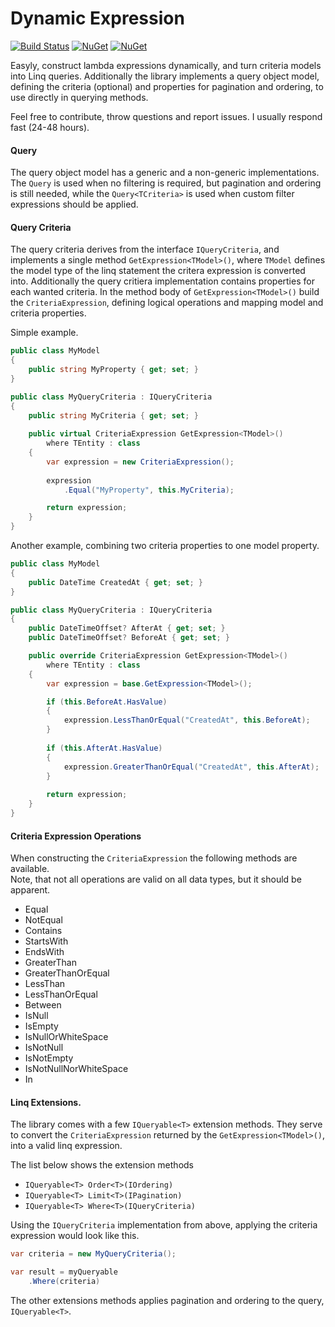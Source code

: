# Dynamic Expression
[![Build Status](https://travis-ci.org/vivet/DynamicExpression.svg?branch=master)](https://travis-ci.org/vivet/DynamicExpression)
[![NuGet](https://img.shields.io/nuget/dt/DynamicExpression.svg)](https://www.nuget.org/packages/DynamicExpression/)
[![NuGet](https://img.shields.io/nuget/v/DynamicExpression.svg)](https://www.nuget.org/packages/DynamicExpression/)

Easyly, construct lambda expressions dynamically, and turn criteria models into Linq queries. Additionally the library implements a query object model, defining the criteria (optional) and properties for pagination and ordering, to use directly in querying methods.  

Feel free to contribute, throw questions and report issues. I usually respond fast (24-48 hours).  

#### Query
The query object model has a generic and a non-generic implementations.  
The ```Query``` is used when no filtering is required, but pagination and ordering is still needed, while the ```Query<TCriteria>``` is used when custom filter expressions should be applied.  

#### Query Criteria
The query criteria derives from the interface ```IQueryCriteria```, and implements a single method ```GetExpression<TModel>()```, where ```TModel``` defines the model type of the linq statement the critera expression is converted into. Additionally the query critiera implementation contains properties for each wanted criteria. In the method body of ```GetExpression<TModel>()``` build the ```CriteriaExpression```, defining logical operations and mapping model and criteria properties.  

Simple example.
```csharp
public class MyModel
{
    public string MyProperty { get; set; }
}

public class MyQueryCriteria : IQueryCriteria
{
    public string MyCriteria { get; set; }
    
    public virtual CriteriaExpression GetExpression<TModel>() 
        where TEntity : class
    {
        var expression = new CriteriaExpression();
        
        expression
            .Equal("MyProperty", this.MyCriteria);

        return expression;
    }
}
```
  
Another example, combining two criteria properties to one model property.
```csharp
public class MyModel
{
    public DateTime CreatedAt { get; set; }
}

public class MyQueryCriteria : IQueryCriteria
{
    public DateTimeOffset? AfterAt { get; set; }
    public DateTimeOffset? BeforeAt { get; set; }

    public override CriteriaExpression GetExpression<TModel>() 
        where TEntity : class
    {
        var expression = base.GetExpression<TModel>();

        if (this.BeforeAt.HasValue)
        {
            expression.LessThanOrEqual("CreatedAt", this.BeforeAt);
        }
        
        if (this.AfterAt.HasValue)
        {    
            expression.GreaterThanOrEqual("CreatedAt", this.AfterAt);
        }
        
        return expression;
    }
}
```

#### Criteria Expression Operations
When constructing the ```CriteriaExpression``` the following methods are available.  
Note, that not all operations are valid on all data types, but it should be apparent.
* Equal
* NotEqual
* Contains
* StartsWith
* EndsWith
* GreaterThan
* GreaterThanOrEqual
* LessThan
* LessThanOrEqual
* Between
* IsNull
* IsEmpty
* IsNullOrWhiteSpace
* IsNotNull
* IsNotEmpty
* IsNotNullNorWhiteSpace
* In

#### Linq Extensions.
The library comes with a few ```IQueryable<T>``` extension methods. They serve to convert the ```CriteriaExpression``` returned by the ```GetExpression<TModel>()```, into a valid linq expression.  

The list below shows the extension methods
* ```IQueryable<T> Order<T>(IOrdering)```
* ```IQueryable<T> Limit<T>(IPagination)```
* ```IQueryable<T> Where<T>(IQueryCriteria)```
  
Using the ```IQueryCriteria``` implementation from above, applying the criteria expression would look like this.
```csharp
var criteria = new MyQueryCriteria();

var result = myQueryable
    .Where(criteria) 
```
The other extensions methods applies pagination and ordering to the query, ```IQueryable<T>```.
